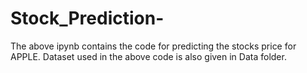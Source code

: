# Stock_Prediction-
The above ipynb contains the code for predicting the stocks price for APPLE. Dataset used in the above code is also given in Data folder. 
